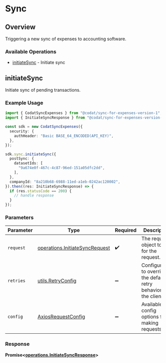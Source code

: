 # Sync

## Overview

Triggering a new sync of expenses to accounting software.

### Available Operations

* [initiateSync](#initiatesync) - Initiate sync

## initiateSync

Initiate sync of pending transactions.

### Example Usage

```typescript
import { CodatSyncExpenses } from "@codat/sync-for-expenses-version-1";
import { InitiateSyncResponse } from "@codat/sync-for-expenses-version-1/dist/sdk/models/operations";

const sdk = new CodatSyncExpenses({
  security: {
    authHeader: "Basic BASE_64_ENCODED(API_KEY)",
  },
});

sdk.sync.initiateSync({
  postSync: {
    datasetIds: [
      "9a674e0f-467c-4c87-96ed-151a05dfc2dd",
    ],
  },
  companyId: "8a210b68-6988-11ed-a1eb-0242ac120002",
}).then((res: InitiateSyncResponse) => {
  if (res.statusCode == 200) {
    // handle response
  }
});
```

### Parameters

| Parameter                                                                        | Type                                                                             | Required                                                                         | Description                                                                      |
| -------------------------------------------------------------------------------- | -------------------------------------------------------------------------------- | -------------------------------------------------------------------------------- | -------------------------------------------------------------------------------- |
| `request`                                                                        | [operations.InitiateSyncRequest](../../models/operations/initiatesyncrequest.md) | :heavy_check_mark:                                                               | The request object to use for the request.                                       |
| `retries`                                                                        | [utils.RetryConfig](../../models/utils/retryconfig.md)                           | :heavy_minus_sign:                                                               | Configuration to override the default retry behavior of the client.              |
| `config`                                                                         | [AxiosRequestConfig](https://axios-http.com/docs/req_config)                     | :heavy_minus_sign:                                                               | Available config options for making requests.                                    |


### Response

**Promise<[operations.InitiateSyncResponse](../../models/operations/initiatesyncresponse.md)>**

